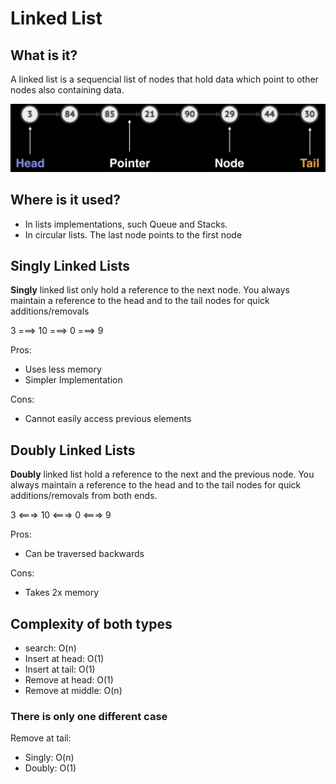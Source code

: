 # Linked List

## What is it?

A linked list is a sequencial list of nodes that hold data which point to other nodes also containing data.

![linked-list](images/03-linked-list.png)

## Where is it used?

- In lists implementations, such Queue and Stacks.
- In circular lists. The last node points to the first node

## Singly Linked Lists

**Singly** linked list only hold a reference to the next node. You always maintain a reference to the head and to the tail nodes for quick additions/removals

3 ===> 10 ===> 0 ===> 9

Pros:

- Uses less memory
- Simpler Implementation

Cons:

- Cannot easily access previous elements

## Doubly Linked Lists

**Doubly** linked list hold a reference to the next and the previous node. You always maintain a reference to the head and to the tail nodes for quick additions/removals from both ends.

3 <===> 10 <===> 0 <===> 9

Pros:

- Can be traversed backwards

Cons:

- Takes 2x memory

## Complexity of both types

- search: O(n)
- Insert at head: O(1)
- Insert at tail: O(1)
- Remove at head: O(1)
- Remove at middle: O(n)

### There is only one different case

Remove at tail:

- Singly: O(n)
- Doubly: O(1)
